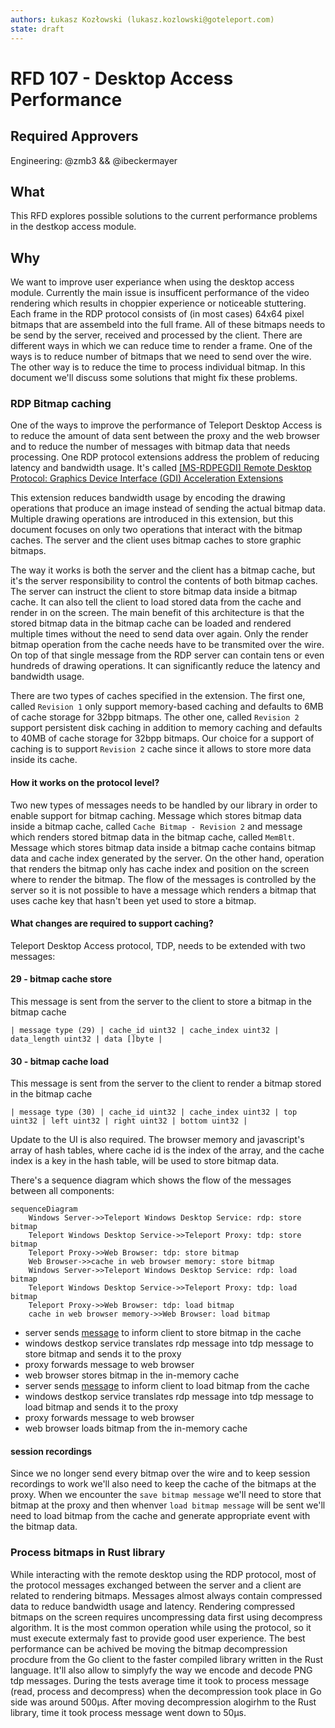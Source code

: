 ```yaml
---
authors: Łukasz Kozłowski (lukasz.kozlowski@goteleport.com)
state: draft
---
```


# RFD 107 - Desktop Access Performance

## Required Approvers
Engineering: @zmb3 && @ibeckermayer

## What

This RFD explores possible solutions to the current performance problems in the destkop
access module.

## Why

We want to improve user experiance when using the desktop access module. Currently the main issue
is insufficent performance of the video rendering which results in choppier experience or noticeable stuttering. Each frame in the RDP protocol consists of (in most cases) 64x64 pixel bitmaps that are assembeld into the full frame. All of these bitmaps needs to be send by the server, received and processed by the client. There are different ways in which we can reduce time to render a frame.
One of the ways is to reduce number of bitmaps that we need to send over the wire. The other way is to reduce the time to process individual bitmap. In this document we'll discuss some solutions that might fix these problems.


### RDP Bitmap caching

One of the ways to improve the performance of Teleport Desktop Access is to reduce the amount of data sent between the proxy and the web browser and to reduce the number of messages with bitmap data that needs processing. One RDP protocol extensions address the problem of reducing latency and bandwidth usage. It's called [[MS-RDPEGDI] Remote Desktop Protocol: Graphics Device Interface (GDI) Acceleration Extensions](https://learn.microsoft.com/en-us/openspecs/windows_protocols/ms-rdpegdi/745f2eee-d110-464c-8aca-06fc1814f6ad)

This extension reduces bandwidth usage by encoding the drawing operations that produce an image instead of sending the actual bitmap data. Multiple drawing operations are introduced in this extension, but this document focuses on only two operations that interact with the bitmap caches. The server and the client uses bitmap caches to store graphic bitmaps.

The way it works is both the server and the client has a bitmap cache, but it's the server responsibility to control the contents of both bitmap caches. The server can instruct the client to store bitmap data inside a bitmap cache. It can also tell the client to load stored data from the cache and render in on the screen. The main benefit of this architecture is that the stored bitmap data in the bitmap cache can be loaded and rendered multiple times without the need to send data over again. Only the render bitmap operation from the cache needs have to be transmited over the wire. On top of that single message from the RDP server can contain tens or even hundreds of drawing operations. It can significantly reduce the latency and bandwidth usage.

There are two types of caches specified in the extension. The first one, called `Revision 1` only support memory-based caching and defaults to 6MB of cache storage for 32bpp bitmaps. The other one, called `Revision 2` support persistent disk caching in addition to memory caching and defaults to 40MB of cache storage for 32bpp bitmaps.
Our choice for a support of caching is to support `Revision 2` cache since it allows to store more data inside its cache.

#### How it works on the protocol level?

Two new types of messages needs to be handled by our library in order to enable support for bitmap caching. Message which stores bitmap data inside a bitmap cache, called `Cache Bitmap - Revision 2` and message which renders stored bitmap data in the bitmap cache, called `MemBlt`.
Message which stores bitmap data inside a bitmap cache contains bitmap data and cache index generated by the server. On the other hand, operation that renders the bitmap only has cache index and position on the screen where to render the bitmap.
The flow of the messages is controlled by the server so it is not possible to have a message which renders a bitmap that uses cache key that hasn't been yet used to store a bitmap. 

#### What changes are required to support caching?

Teleport Desktop Access protocol, TDP, needs to be extended with two messages: 

#### 29 - bitmap cache store

This message is sent from the server to the client to store a bitmap in the bitmap cache

```
| message type (29) | cache_id uint32 | cache_index uint32 | data_length uint32 | data []byte |
```

#### 30 - bitmap cache load

This message is sent from the server to the client to render a bitmap stored in the bitmap cache

```
| message type (30) | cache_id uint32 | cache_index uint32 | top uint32 | left uint32 | right uint32 | bottom uint32 |
```

Update to the UI is also required. The browser memory and javascript's array of hash tables, where cache id is the index of the array, and the cache index is a key in the hash table, will be used to store bitmap data.


There's a sequence diagram which shows the flow of the messages between all components:

```mermaid
sequenceDiagram
    Windows Server->>Teleport Windows Desktop Service: rdp: store bitmap
    Teleport Windows Desktop Service->>Teleport Proxy: tdp: store bitmap
    Teleport Proxy->>Web Browser: tdp: store bitmap
    Web Browser->>cache in web browser memory: store bitmap
    Windows Server->>Teleport Windows Desktop Service: rdp: load bitmap
    Teleport Windows Desktop Service->>Teleport Proxy: tdp: load bitmap
    Teleport Proxy->>Web Browser: tdp: load bitmap
    cache in web browser memory->>Web Browser: load bitmap
```

- server sends [message](https://learn.microsoft.com/en-us/openspecs/windows_protocols/ms-rdpegdi/3c76f8fb-fcaa-4ca6-9d2e-3f449bdbed40) to inform client to store bitmap in the cache
- windows destkop service translates rdp message into tdp message to store bitmap and sends it to the proxy
- proxy forwards message to web browser
- web browser stores bitmap in the in-memory cache
- server sends [message](https://learn.microsoft.com/en-us/openspecs/windows_protocols/ms-rdpegdi/84c2ec2f-f776-405b-9b48-6894a28b1b14) to inform client to load bitmap from the cache
- windows destkop service translates rdp message into tdp message to load bitmap and sends it to the proxy
- proxy forwards message to web browser
- web browser loads bitmap from the in-memory cache

#### session recordings
Since we no longer send every bitmap over the wire and to keep session recordings to work we'll also need to keep the cache of the bitmaps at the proxy. When we encounter the `save bitmap message` we'll need to store that bitmap at the proxy and then whenver `load bitmap message` will be sent we'll need to load bitmap from the cache and generate appropriate event with the bitmap data. 


### Process bitmaps in Rust library

While interacting with the remote desktop using the RDP protocol, most of the protocol messages exchanged between the server and a client are related to rendering bitmaps. Messages almost always contain compressed data to reduce bandwidth usage and latency. Rendering compressed bitmaps on the screen requires uncompressing data first using decompress algorithm.
 It is the most common operation while using the protocol, so it must execute extermaly fast to provide good user experience.
The best performance can be achived be moving the bitmap decompression procdure from the Go client to the faster compiled library written in the Rust language. It'll also allow to simplyfy the way we encode and decode PNG tdp messages.
During the tests average time it took to process message (read, process and decompress) when the decompression took place in Go side was around 500μs. After moving decompression alogirhm to the Rust library, time it took process message went down to 50μs.
